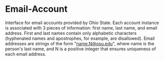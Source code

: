 # Email-Account
Interface for email accounts provided by Ohio State. Each account instance is associated with 3 pieces of information: first name, last name, and email address. First and last names contain only alphabetic characters (hyphenated names and apostrophes, for example, are disallowed). Email addresses are strings of the form "name.N@osu.edu", where name is the person's last name, and N is a positive integer that ensures uniqueness of each email address.
